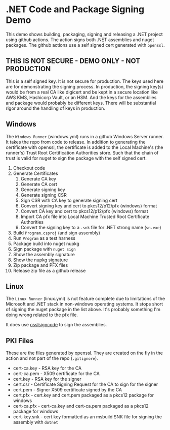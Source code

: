 # .NET Code and Package Signing Demo

This demo shows building, packaging, signing and releasing a .NET project using
github actions. The action signs both .NET assemblies and nuget packages. The
github actions use a self signed cert generated with `openssl`.

## THIS IS NOT SECURE - DEMO ONLY - NOT PRODUCTION

This is a self signed key. It is not secure for production. The keys used here
are for demonstrating the signing process. In production, the signing key(s)
would be from a real CA like digicert and be kept in a secure location like AWS
KMS, Hashicorp Vault, or an HSM. And the keys for the assemblies and package
would probably be different keys. There will be substantial rigor around the
handling of keys in production.

## Windows

The `Windows Runner` (windows.yml) runs in a github Windows Server runner. It
takes the repo from code to release. In addition to generating the certificate
with openssl, the certificate is added to the Local Machine's (the runner's)
Trust Root Certification Authorities store. Such that the chain of trust is
valid for nuget to sign the package with the self signed cert.

1. Checkout code
2. Generate Certificates
   1. Generate CA key
   2. Generate CA cert
   3. Generate signing key
   4. Generate signing CSR
   5. Sign CSR with CA key to generate signing cert
   6. Convert signing key and cert to pkcs12/p12/pfx (windows) format
   7. Convert CA key and cert to pkcs12/p12/pfx (windows) format
   8. Import CA pfx file into Local Machine Trusted Root Certificate Authorities
   9. Convert the signing key to a `.snk` file for .NET strong name (`sn.exe`)
3. Build `Program.csproj` (and sign assembly)
4. Run `Program` as a test harness
5. Package build into nuget nupkg
6. Sign package with `nuget sign`
7. Show the assembly signature
8. Show the nupkg signature
9. Zip package and PFX files
10. Release zip file as a github release

## Linux

The `Linux Runner` (linux.yml) is not feature complete due to limitations of the
Microsoft and .NET stack in non-windows operating systems. It stops short of
signing the nuget package in the list above. It's probably something I'm doing
wrong related to the pfx file.

It does use [osslsigncode](https://github.com/mtrojnar/osslsigncode) to sign the
assemblies.

## PKI Files

These are the files generated by openssl. They are created on the fly in the action
and not part of the repo (`.gitignore`).

* cert-ca.key - RSA key for the CA
* cert-ca.pem - X509 certificate for the CA
* cert.key - RSA key for the signer
* cert.csr - Certificate Signing Request for the CA to sign for the signer
* cert.pem - Signer X509 certificate signed by the CA
* cert.pfx - cert.key and cert.pem packaged as a pkcs12 package for windows
* cert-ca.pfx - cert-ca.key and cert-ca.pem packaged as a pkcs12 package for windows
* cert-key.snk - cert.key formatted as an msbuild SNK file for signing the assembly with `dotnet`
